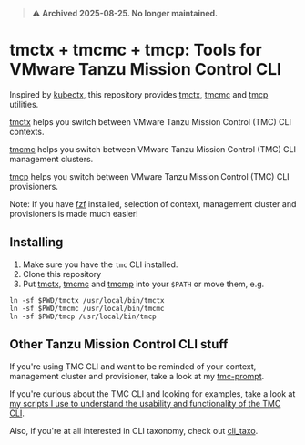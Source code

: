 > **⚠️ Archived 2025-08-25. No longer maintained.**

# tmctx + tmcmc + tmcp: Tools for VMware Tanzu Mission Control CLI

Inspired by [kubectx](https://github.com/ahmetb/kubectx), this repository provides [tmctx](tmcctx), [tmcmc](tmcmc) and [tmcp](tmcp) utilities.

[tmctx](tmcctx) helps you switch between VMware Tanzu Mission Control (TMC) CLI contexts.

[tmcmc](tmcmc) helps you switch between VMware Tanzu Mission Control (TMC) CLI management clusters.

[tmcp](tmcp) helps you switch between VMware Tanzu Mission Control (TMC) CLI provisioners.

Note: If you have [fzf](https://github.com/junegunn/fzf) installed, selection of context, management cluster and provisioners is made much easier!

## Installing
1. Make sure you have the `tmc` CLI installed.
2. Clone this repository
3. Put [tmctx](tmcctx), [tmcmc](tmcmc) and [tmcmp](tmcmp) into your `$PATH` or move them, e.g.
```shell
ln -sf $PWD/tmctx /usr/local/bin/tmctx
ln -sf $PWD/tmcmc /usr/local/bin/tmcmc
ln -sf $PWD/tmcp /usr/local/bin/tmcp
```

## Other Tanzu Mission Control CLI stuff
If you're using TMC CLI and want to be reminded of your context, management cluster and provisioner, take a look at my [tmc-prompt](https://github.com/ali5ter/tmc-prompt).

If you're curious about the TMC CLI and looking for examples, take a look at [my scripts I use to understand the usability and functionality of the TMC CLI](https://github.com/ali5ter/vmware_scripts/tree/master/tmc).

Also, if you're at all interested in CLI taxonomy, check out [cli_taxo](https://github.com/ali5ter/cli_taxo).
